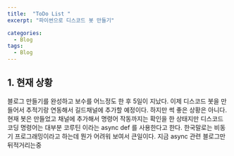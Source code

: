 ```yaml
---
title:  "ToDo List "
excerpt: "파이썬으로 디스코드 봇 만들기"

categories:
  - Blog
tags:
  - Blog
---
```


## 1. 현재 상황

블로그 만들기를 완성하고 보수를 어느정도 한 후 5일이 지났다.
이제 디스코드 봇을 만들어서 추적기랑 연동해서 길드채널에 추가할 예정이다.
하지만 썩 좋은 상황은 아니다. 
현재 봇은 만들었고 채널에 추가해서 명령어 작동까지는 확인을 한 상태지만
디스코드 코딩 명령어는 대부분 코루틴 이라는 async def 를 사용한다고 한다. 
한국말로는 비동기 프로그래밍이라고 하는데 뭔가 어려워 보여서 큰일이다. 
지금 async 관련 블로그만 뒤적거리는중

